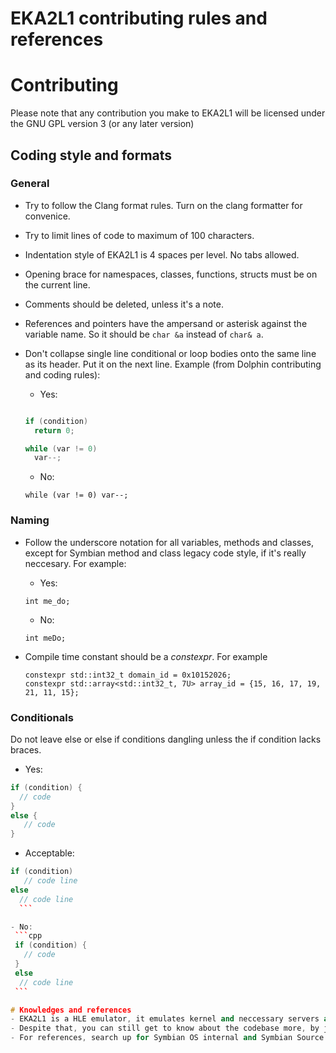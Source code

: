 # EKA2L1 contributing rules and references

# Contributing
Please note that any contribution you make to EKA2L1 will be licensed under the GNU GPL version 3 (or any later version)

## Coding style and formats
### General
- Try to follow the Clang format rules. Turn on the clang formatter for convenice.
- Try to limit lines of code to maximum of 100 characters. 
- Indentation style of EKA2L1 is 4 spaces per level. No tabs allowed.
- Opening brace for namespaces, classes, functions, structs must be on the current line.
- Comments should be deleted, unless it's a note.
- References and pointers have the ampersand or asterisk against the variable name. So it should be ```char &a``` instead of 
```char& a```.
- Don't collapse single line conditional or loop bodies onto the same line as its header. Put it on the next line. Example (from Dolphin
contributing and coding rules):
    - Yes:
    ```cpp

    if (condition)
      return 0;

    while (var != 0)
      var--;
     ```

    - No:
    ```  if (condition) return 0;
    while (var != 0) var--;
    ```

### Naming
- Follow the underscore notation for all variables, methods and classes, except for Symbian method and class legacy code style, if it's really neccesary. For example:
   - Yes:
   ```
   int me_do;
   ```
   - No:
   ```
   int meDo;
   ```

- Compile time constant should be a *constexpr*. For example
   ```
   constexpr std::int32_t domain_id = 0x10152026;
   constexpr std::array<std::int32_t, 7U> array_id = {15, 16, 17, 19, 21, 11, 15};
   ```

### Conditionals
Do not leave else or else if conditions dangling unless the if condition lacks braces.
   - Yes:

   ```cpp
   if (condition) {
     // code
   }
   else {
      // code
   }
   ```

   - Acceptable:
   ```cpp
   if (condition)
      // code line
   else
     // code line
     ```

   - No:
    ```cpp
    if (condition) {
      // code
    }
    else
     // code line
    ```

# Knowledges and references
- EKA2L1 is a HLE emulator, it emulates kernel and neccessary servers and system calls, in order to get apps and games booting, not the entire OS.
- Despite that, you can still get to know about the codebase more, by just traveling and read the code. If there is any problems, please ask in the Discord server provided in README.md.
- For references, search up for Symbian OS internal and Symbian Source code on Github.